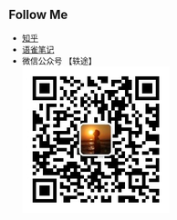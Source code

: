 ## Follow Me
- [知乎](https://www.zhihu.com/people/wang90_)
- [语雀笔记](https://www.yuque.com/wang90)
- 微信公众号 【轶途】<br>
![qrcode](./assets/qrcode_for_gh_b25148334fc9_258.jpg)